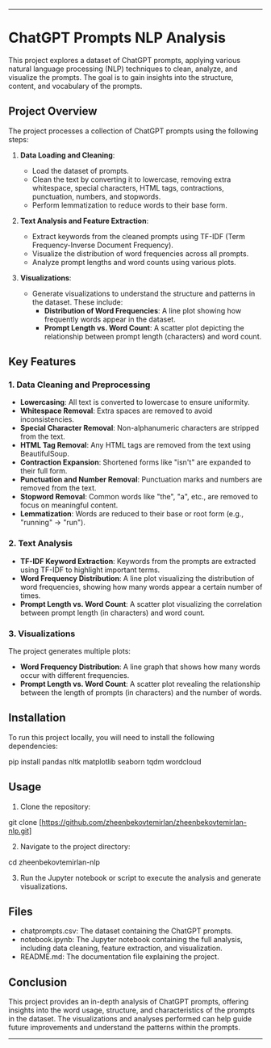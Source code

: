
---

# ChatGPT Prompts NLP Analysis

This project explores a dataset of ChatGPT prompts, applying various natural language processing (NLP) techniques to clean, analyze, and visualize the prompts. The goal is to gain insights into the structure, content, and vocabulary of the prompts.

## Project Overview

The project processes a collection of ChatGPT prompts using the following steps:

1. **Data Loading and Cleaning**:
   - Load the dataset of prompts.
   - Clean the text by converting it to lowercase, removing extra whitespace, special characters, HTML tags, contractions, punctuation, numbers, and stopwords.
   - Perform lemmatization to reduce words to their base form.

2. **Text Analysis and Feature Extraction**:
   - Extract keywords from the cleaned prompts using TF-IDF (Term Frequency-Inverse Document Frequency).
   - Visualize the distribution of word frequencies across all prompts.
   - Analyze prompt lengths and word counts using various plots.

3. **Visualizations**:
   - Generate visualizations to understand the structure and patterns in the dataset. These include:
     - **Distribution of Word Frequencies**: A line plot showing how frequently words appear in the dataset.
     - **Prompt Length vs. Word Count**: A scatter plot depicting the relationship between prompt length (characters) and word count.
   
## Key Features

### 1. Data Cleaning and Preprocessing
- **Lowercasing**: All text is converted to lowercase to ensure uniformity.
- **Whitespace Removal**: Extra spaces are removed to avoid inconsistencies.
- **Special Character Removal**: Non-alphanumeric characters are stripped from the text.
- **HTML Tag Removal**: Any HTML tags are removed from the text using BeautifulSoup.
- **Contraction Expansion**: Shortened forms like "isn't" are expanded to their full form.
- **Punctuation and Number Removal**: Punctuation marks and numbers are removed from the text.
- **Stopword Removal**: Common words like "the", "a", etc., are removed to focus on meaningful content.
- **Lemmatization**: Words are reduced to their base or root form (e.g., "running" → "run").

### 2. Text Analysis
- **TF-IDF Keyword Extraction**: Keywords from the prompts are extracted using TF-IDF to highlight important terms.
- **Word Frequency Distribution**: A line plot visualizing the distribution of word frequencies, showing how many words appear a certain number of times.
- **Prompt Length vs. Word Count**: A scatter plot visualizing the correlation between prompt length (in characters) and word count.

### 3. Visualizations
The project generates multiple plots:
- **Word Frequency Distribution**: A line graph that shows how many words occur with different frequencies.
- **Prompt Length vs. Word Count**: A scatter plot revealing the relationship between the length of prompts (in characters) and the number of words.

## Installation

To run this project locally, you will need to install the following dependencies:

pip install pandas nltk matplotlib seaborn tqdm wordcloud

## Usage

1. Clone the repository:
 
 git clone [https://github.com/zheenbekovtemirlan/zheenbekovtemirlan-nlp.git]

2. Navigate to the project directory:

cd zheenbekovtemirlan-nlp

3. Run the Jupyter notebook or script to execute the analysis and generate visualizations.

## Files

- chatprompts.csv: The dataset containing the ChatGPT prompts.
- notebook.ipynb: The Jupyter notebook containing the full analysis, including data cleaning, feature extraction, and visualization.
- README.md: The documentation file explaining the project.

## Conclusion

This project provides an in-depth analysis of ChatGPT prompts, offering insights into the word usage, structure, and characteristics of the prompts in the dataset. 
The visualizations and analyses performed can help guide future improvements and understand the patterns within the prompts.

---
